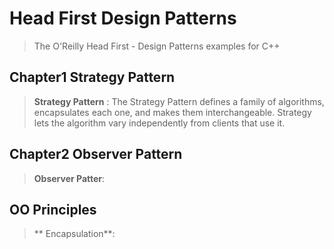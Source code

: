 
# Head First Design Patterns
>The O'Reilly Head First - Design Patterns  examples for C++

## Chapter1 Strategy Pattern
 >**Strategy Pattern** : The Strategy Pattern defines a family of algorithms, encapsulates each one, and makes them interchangeable. Strategy lets the algorithm vary independently from clients that use it.

##  Chapter2 Observer Pattern
>**Observer Patter**: 

## OO Principles
>** Encapsulation**: 
